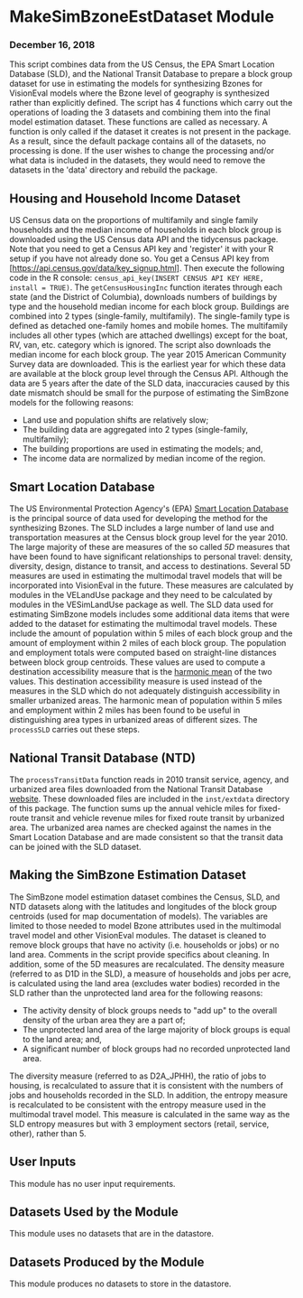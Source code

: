 # MakeSimBzoneEstDataset Module
### December 16, 2018

This script combines data from the US Census, the EPA Smart Location Database (SLD), and the National Transit Database to prepare a block group dataset for use in estimating the models for synthesizing Bzones for VisionEval models where the Bzone level of geography is synthesized rather than explicitly defined. The script has 4 functions which carry out the operations of loading the 3 datasets and combining them into the final model estimation dataset. These functions are called as necessary. A function is only called if the dataset it creates is not present in the package. As a result, since the default package contains all of the datasets, no processing is done. If the user wishes to change the processing and/or what data is included in the datasets, they would need to remove the datasets in the 'data' directory and rebuild the package.

## Housing and Household Income Dataset
US Census data on the proportions of multifamily and single family households and the median income of households in each block group is downloaded using the US Census data API and the tidycensus package. Note that you need to get a Census API key and 'register' it with your R setup if you have not already done so. You get a Census API key from [https://api.census.gov/data/key_signup.html]. Then execute the following code in the R console: `census_api_key(INSERT CENSUS API KEY HERE, install = TRUE)`. The `getCensusHousingInc` function iterates through each state (and the District of Columbia), downloads numbers of buildings by type and the household median income for each block group. Buildings are combined into 2 types (single-family, multifamily). The single-family type is defined as detached one-family homes and mobile homes. The multifamily includes all other types (which are attached dwellings) except for the boat, RV, van, etc. category which is ignored. The script also downloads the median income for each block group. The year 2015 American Community Survey data are downloaded. This is the earliest year for which these data are available at the block group level through the Census API. Although the data are 5 years after the date of the SLD data, inaccuracies caused by this date mismatch should be small for the purpose of estimating the SimBzone models for the following reasons:
* Land use and population shifts are relatively slow;
* The building data are aggregated into 2 types (single-family, multifamily);
* The building proportions are used in estimating the models; and,
* The income data are normalized by median income of the region.

## Smart Location Database
The US Environmental Protection Agency's (EPA) [Smart Location Database](https://www.epa.gov/smartgrowth/smart-location-mapping) is the principal source of data used for developing the method for the synthesizing Bzones. The SLD includes a large number of land use and transportation measures at the Census block group level for the year 2010. The large majority of these are measures of the so called *5D* measures that have been found to have significant relationships to personal travel: density, diversity, design, distance to transit, and access to destinations. Several 5D measures are used in estimating the multimodal travel models that will be incorporated into VisionEval in the future. These measures are calculated by modules in the VELandUse package and they need to be calculated by modules in the VESimLandUse package as well. The SLD data used for estimating SimBzone models includes some additional data items that were added to the dataset for estimating the multimodal travel models. These include the amount of population within 5 miles of each block group and the amount of employment within 2 miles of each block group. The population and employment totals were computed based on straight-line distances between block group centroids. These values are used to compute a destination accessibility measure that is the [harmonic mean](https://en.wikipedia.org/wiki/Harmonic_mean) of the two values. This destination accessibility measure is used instead of the measures in the SLD which do not adequately distinguish accessibility in smaller urbanized areas. The harmonic mean of population within 5 miles and employment within 2 miles has been found to be useful in distinguishing area types in urbanized areas of different sizes. The `processSLD` carries out these steps.

## National Transit Database (NTD)
The `processTransitData` function reads in 2010 transit service, agency, and urbanized area files downloaded from the National Transit Database [website](https://www.transit.dot.gov/ntd). These downloaded files are included in the `inst/extdata` directory of this package. The function sums up the annual vehicle miles for fixed-route transit and vehicle revenue miles for fixed route transit by urbanized area. The urbanized area names are checked against the names in the Smart Location Database and are made consistent so that the transit data can be joined with the SLD dataset.

## Making the SimBzone Estimation Dataset
The SimBzone model estimation dataset combines the Census, SLD, and NTD datasets along with the latitudes and longitudes of the block group centroids (used for map documentation of models). The variables are limited to those needed to model Bzone attributes used in the multimodal travel model and other VisionEval modules. The dataset is cleaned to remove block groups that have no activity (i.e. households or jobs) or no land area. Comments in the script provide specifics about cleaning. In addition, some of the 5D measures are recalculated. The density measure (referred to as D1D in the SLD), a measure of households and jobs per acre, is calculated using the land area (excludes water bodies) recorded in the SLD rather than the unprotected land area for the following reasons:
* The activity density of block groups needs to "add up" to the overall density of the urban area they are a part of;
* The unprotected land area of the large majority of block groups is equal to the land area; and,
* A significant number of block groups had no recorded unprotected land area.

The diversity measure (referred to as D2A_JPHH), the ratio of jobs to housing, is recalculated to assure that it is consistent with the numbers of jobs and households recorded in the SLD. In addition, the entropy measure is recalculated to be consistent with the entropy measure used in the multimodal travel model. This measure is calculated in the same way as the SLD entropy measures but with 3 employment sectors (retail, service, other), rather than 5.

## User Inputs
This module has no user input requirements.

## Datasets Used by the Module
This module uses no datasets that are in the datastore.

## Datasets Produced by the Module
This module produces no datasets to store in the datastore.
